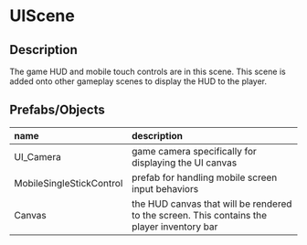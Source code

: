 # UIScene

## Description

The game HUD and mobile touch controls are in this scene. This scene is added onto other gameplay scenes to display the HUD to the player.

## Prefabs/Objects

| name | description |
| :--- | :--- |
| UI\_Camera | game camera specifically for displaying the UI canvas |
| MobileSingleStickControl | prefab for handling mobile screen input behaviors |
| Canvas | the HUD canvas that will be rendered to the screen. This contains the player inventory bar |

